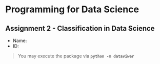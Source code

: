 Programming for Data Science
============================
Assignment 2 - Classification in Data Science
---------------------------------------------

+ Name:
+ ID:

> You may execute the package via **`python -m dataviwer`**